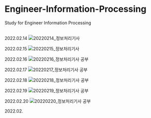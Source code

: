 # Engineer-Information-Processing
Study for Engineer Information Processing
<br/><br/>

2022.02.14
![20220214_정보처리기사](https://user-images.githubusercontent.com/83276757/154078156-825862db-45fa-4e70-a02a-e053b3e77768.jpg)

2022.02.15
![20220215_정보처리기사](https://user-images.githubusercontent.com/83276757/154077934-87ed51b7-e51f-4c6e-9db2-6f320207202a.jpg)

2022.02.16
![20220216_정보처리기사 공부](https://user-images.githubusercontent.com/83276757/154306357-81a01ec1-5706-405b-9071-5078d6f3e28c.jpg)

2022.02.17
![20220217_정보처리기사 공부](https://user-images.githubusercontent.com/83276757/154706002-11da7f0f-b7dc-4e65-9704-b3bd34fb8402.jpg)

2022.02.18
![20220218_정보처리기사 공부](https://user-images.githubusercontent.com/83276757/154706036-88f1f87f-e864-44e6-9362-5c9ecc8f6dc0.jpg)

2022.02.19
![20220219_정보처리기사 공부](https://user-images.githubusercontent.com/83276757/154811953-19dec16d-8208-4776-9d74-3cfa858b8514.jpg)

2022.02.20
![20220220_정보처리기사 공부](https://user-images.githubusercontent.com/83276757/154845650-70e232f6-202e-4bf8-b63f-5cd2ef9f5642.jpg)

2022.02.
